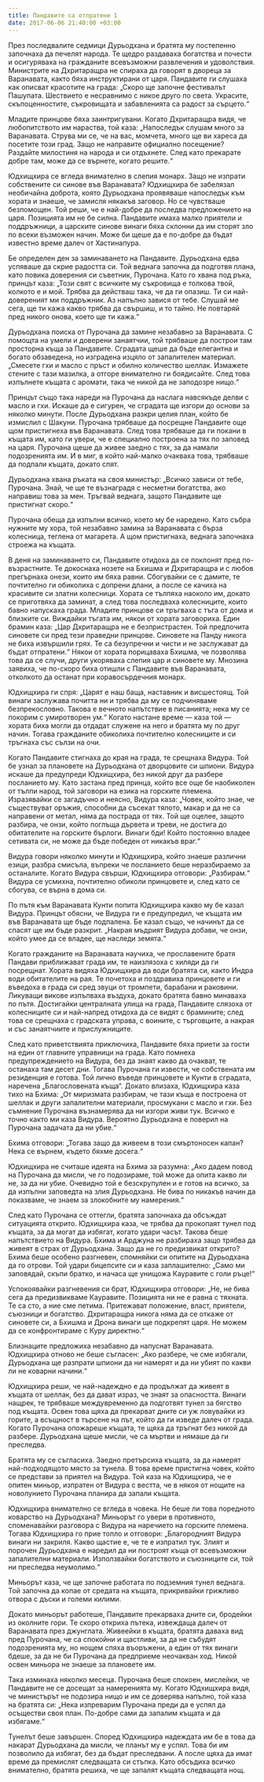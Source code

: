 ```yaml
---
title: Пандавите са отпратени 1
date: 2017-06-06 21:40:00 +03:00
---
```


През последвалите седмици Дурьодхана и братята му постепенно започнаха да печелят народа. Те щедро раздаваха богатства и почести и осигуряваха на гражданите всевъзможни развлечения и удоволствия. Министрите на Дхритаращра не спираха да говорят в двореца за Варанавата, както бяха инструктирани от царя. Пандавите ги слушаха как описват красотите на града: „Скоро ще започне фестивалът Пашупата. Шествието е несравнимо с никое друго по света. Украсите, скъпоценностите, съкровищата и забавленията са радост за сърцето.“

Младите принцове бяха заинтригувани. Когато Дхритаращра видя, че любопитството им нараства, той каза: „Напоследък слушам много за Варанавата. Струва ми се, че на вас, момчета, много ще ви хареса да посетите този град. Защо не направите официално посещение? Раздайте милостиня на народа и си отдъхнете. След като прекарате добре там, може да се върнете, когато решите.“

Юдхищхира се вгледа внимателно в слепия монарх. Защо не изпрати собствените си синове във Варанавата? Юдхищхира бе забелязал необичайна доброта, която Дурьодхана проявяваше напоследък към хората и знаеше, че замисля някакъв заговор. Но се чувстваше безпомощен. Той реши, че е най-добре да последва предложението на царя. Позицията им не бе силна. Пандавите имаха малко приятели и поддръжници, а царските синове винаги бяха склонни да им сторят зло по всеки възможен начин. Може би щеше да е по-добре да бъдат известно време далеч от Хастинапура.

Бе определен ден за заминаването на Пандавите. Дурьодхана едва успяваше да скрие радостта си. Той веднага започна да подготвя плана, като повика доверения си съветник, Пурочана. Като го хвана под ръка, принцът каза: „Този свят с всичките му съкровища е толкова твой, колкото е и мой. Трябва да действаш така, че да ги опазиш. Ти си най-довереният ми поддръжник. Аз напълно завися от тебе. Слушай ме сега, ще ти кажа какво трябва да свършиш, и то тайно. Не повтаряй пред никого онова, което ще ти кажа.“

Дурьодхана поиска от Пурочана да замине незабавно за Варанавата. С помощта на умели и доверени занаятчии, той трябваше да построи там просторна къща за Пандавите. Сградата щеше да бъде елегантна и богато обзаведена, но изградена изцяло от запалителен материал. „Смесете гхи и масло с пръст и обилно количество шеллак. Измажете стените с тази мазилка, а отгоре внимателно ги боядисайте. След това изпълнете къщата с аромати, така че никой да не заподозре нищо.“

Принцът също така нареди на Пурочана да наслага навсякъде делви с масло и гхи. Искаше да е сигурен, че сградата ще изгори до основи за няколко минути. После Дурьодхана разкри целия план, който бе измислил с Шакуни. Пурочана трябваше да посрещне Пандавите още щом пристигнеха във Варанавата. След това трябваше да ги покани в къщата им, като ги увери, че е специално построена за тях по заповед на царя. Пурочана щеше да живее заедно с тях, за да намали подозренията им. И в миг, в който най-малко очакваха това, трябваше да подпали къщата, докато спят.

Дурьодхана хвана ръката на своя министър: „Всичко зависи от тебе, Пурочана. Знай, че ще те възнаградя с несметни богатства, ако направиш това за мен. Тръгвай веднага, защото Пандавите ще пристигнат скоро.“

Пурочана обеща да изпълни всичко, което му бе наредено. Като събра нужните му хора, той незабавно замина за Варанавата с бърза колесница, теглена от магарета. А щом пристигнаха, веднага започнаха строежа на къщата.

В деня на заминаването си, Пандавите отидоха да се поклонят пред по-възрастните. Те докоснаха нозете на Бхишма и Дхритаращра и с любов прегърнаха онези, които им бяха равни. Сбогувайки се с дамите, те почтително ги обиколиха с допрени длани, а после се качиха на красивите си златни колесници. Хората се тълпяха наоколо им, докато се приготвяха да заминат, а след това последваха колесниците, които бавно напускаха града. Младите принцове си тръгваха с тъга от дома и близките си. Виждайки тъгата им, някои от хората заговориха. Един брамин каза: „Цар Дхритаращра не е безпристрастен. Той предпочита синовете си пред тези праведни принцове. Синовете на Панду никога не биха извършили грях. Те са безупречни и чисти и не заслужават да бъдат отпратени.“ Някои от хората порицаваха Бхишма, че позволява това да се случи, други укоряваха слепия цар и синовете му. Мнозина заявиха, че по-скоро биха отишли с Пандавите във Варанавата, отколкото да останат при коравосърдечния монарх.

Юдхищхира ги спря: „Царят е наш баща, наставник и висшестоящ. Той винаги заслужава почитта ни и трябва да му се подчиняваме безпрекословно. Такова е вечното напътствие в писанията; нека му се покорим с умиротворен ум.“ Когато настане време — каза той — хората биха могли да отдадат служене на него и братята му по друг начин. Тогава гражданите обиколиха почтително колесниците и си тръгнаха със сълзи на очи.

Когато Пандавите стигнаха до края на града, те срещнаха Видура. Той бе узнал за плановете на Дурьодхана от дворцовите си шпиони. Видура искаше да предупреди Юдхищхира, без никой друг да разбере посланието му. Като застана пред принца, който все още бе наобиколен от тълпи народ, той заговори на езика на горските племена. Изразявайки се загадъчно и неясно, Видура каза: „Човек, който знае, че съществуват оръжия, способни да съсекат тялото, макар и да не са направени от метал, няма да пострада от тях. Той ще оцелее, защото разбира, че онзи, който поглъща дървета и треви, не достига до обитателите на горските бърлоги. Винаги бди! Който постоянно владее сетивата си, не може да бъде победен от никакъв враг.“

Видура говори няколко минути и Юдхищхира, който знаеше различни езици, разбра смисъла, въпреки че посланието беше неразбираемо за останалите. Когато Видура свърши, Юдхищхира отговори: „Разбирам.“ Видура се усмихна, почтително обиколи принцовете и, след като се сбогува, се върна в дома си.

По пътя към Варанавата Кунти попита Юдхищхира какво му бе казал Видура. Принцът обясни, че Видура ги е предупредил, че къщата им във Варанавата ще бъде подпалена. Бе казал също, че начинът да се спасят ще им бъде разкрит. „Накрая мъдрият Видура добави, че онзи, който умее да се владее, ще наследи земята.“

Когато гражданите на Варанавата научиха, че прославените братя Пандави приближават града им, те наизлязоха с хиляди да ги посрещнат. Хората видяха Юдхищхира да води братята си, както Индра води обитателите на рая. Те почетоха и поздравиха принцовете и ги въведоха в града си сред звуци от тромпети, барабани и раковини. Ликуващи викове изпълваха въздуха, докато братята бавно минаваха по пътя. Достигайки централната улица на града, Пандавите слязоха от колесниците си и най-напред отидоха да се видят с брамините; след това се срещнаха с градската управа, с воините, с търговците, а накрая и със занаятчиите и прислужниците.

След като приветствията приключиха, Пандавите бяха приети за гости на един от главните управници на града. Като помнеха предупреждението на Видура, без да знаят какво да очакват, те останаха там десет дни. Тогава Пурочана ги извести, че собствената им резиденция е готова. Той лично въведе принцовете и Кунти в сградата, наречена „Благословената къща“. Докато влизаха, Юдхищхира каза тихо на Бхима: „От миризмата разбирам, че тази къща е построена от шеллак и други запалителни материали, просмукани с масло и гхи. Без съмнение Пурочана възнамерява да ни изгори живи тук. Всичко е точно както ми каза Видура. Вероятно Дурьодхана е поверил на Пурочана задачата да ни убие.“

Бхима отговори: „Тогава защо да живеем в този смъртоносен капан? Нека се върнем, където бяхме досега.“

Юдхищхира не считаше идеята на Бхима за разумна: „Ако дадем повод на Пурочана да мисли, че го подозираме, той може да опита какво ли не, за да ни убие. Очевидно той е безскрупулен и е готов на всичко, за да изпълни заповедта на злия Дурьодхана. Не бива по никакъв начин да показваме, че знаем за злокобните му намерения.“

След като Пурочана се оттегли, братята започнаха да обсъждат ситуацията открито. Юдхищхира каза, че трябва да прокопаят тунел под къщата, за да могат да избягат, когато удари часът. Такова беше напътствието на Видура. Бхима и Арджуна не разбираха защо трябва да живеят в страх от Дурьодхана. Защо да не го предизвикат открито? Бхима беше особено разгневен, спомняйки си опитите на Дурьодхана да го отрови. Той удари бицепсите си и каза заплашително: „Само ми заповядай, скъпи братко, и начаса ще унищожа Кауравите с голи ръце!“

Успокоявайки разгневения си брат, Юдхищхира отговори: „Не, не бива сега да предизвикваме Кауравите. Позицията ни не е равна с тяхната. Те са сто, а ние сме петима. Притежават положение, власт, приятели, съюзници и богатство. Дхритаращра никога няма да се откаже от синовете си, а Бхишма и Дрона винаги ще подкрепят царя. Не можем да се конфронтираме с Куру директно.“

Близнаците предложиха незабавно да напуснат Варанавата. Юдхищхира отново не беше съгласен: „Ако разбере, че сме избягали, Дурьодхана ще разпрати шпиони да ни намерят и да ни убият по какви ли не коварни начини.“

Юдхищхира реши, че най-надеждно е да продължат да живеят в къщата от шеллак, без да дават израз, че знаят за опасността. Винаги нащрек, те трябваше междувременно да подготвят тунел за бягство под къщата. Освен това щяха да прекарват дните си уж ловувайки из горите, а всъщност в търсене на път, който да ги изведе далеч от града. Когато Пурочана опожареше къщата, те щяха да тръгнат без никой да разбере. Дурьодхана щеше мисли, че са мъртви и нямаше да ги преследва.

Братята му се съгласиха. Заедно претърсиха къщата, за да намерят най-подходящото място за тунела. В това време пристигна човек, който се представи за приятел на Видура. Той каза на Юдхищхира, че е опитен миньор, изпратен от Видура с вестта, че в някоя от нощите на новолунието Пурочана планира да запали къщата.

Юдхищхира внимателно се вгледа в човека. Не беше ли това поредното коварство на Дурьодхана? Миньорът го увери в противното, споменавайки разговора с Видура на наречието на горските племена. Тогава Юдхищхира го прие топло и отговори: „Благородният Видура винаги ни закриля. Какво щастие е, че те е изпратил тук. Злият и порочен Дурьодхана е наредил да ни построят къща от всевъзможни запалителни материали. Използвайки богатството и съюзниците си, той ни преследва неумолимо.“

Миньорът каза, че ще започне работата по подземния тунел веднага. Той започна да копае от средата на къщата, прикривайки грижливо отвора с дъски и големи килими.

Докато миньорът работеше, Пандавите прекарваха дните си, бродейки из околните гори. Те скоро откриха пътека, извеждаща далеч от Варанавата през джунглата. Живеейки в къщата, братята даваха вид пред Пурочана, че са спокойни и щастливи, за да не събудят подозренията му, но нощем спяха въоръжени, а един от тях винаги бдеше, за да не би Пурочана да предприеме неочакван ход. Никой освен миньора не знаеше за плановете им.

Така изминаха няколко месеца. Пурочана беше спокоен, мислейки, че Пандавите не се досещат за намеренията му. Когато Юдхищхира видя, че министърът не подозира нищо и им се доверява напълно, той каза на братята си: „Нека изпреварим Пурочана преди да е успял да осъществи своя план. По-добре сами да запалим къщата и да избягаме.“

Тунелът беше завършен. Според Юдхищхира надеждата им бе в това да накарат Дурьодхана да мисли, че планът му е успял. Това би им позволило да избягат, без да бъдат преследвани. А после щяха да имат време да премислят следващата си стъпка. Като обсъдиха всичко внимателно, братята решиха, че ще запалят къщата следващата нощ.